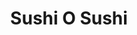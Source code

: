 ---
layout: place
title: "Sushi O Sushi"
permalink: /colorado/colorado-springs/sushi-o-sushi.html
stateAbbr: CO
stateName: Colorado
cityName: Colorado Springs
seo:
  name: "Sushi O Sushi"
  type: Restaurant
  links: https://www.sushiosushico.com/
description: "Looking for sushi in Colorado Springs, Colorado? Check out Sushi O Sushi for a delightful Japanese dining experience. Enjoy a variety of sushi and other dish..."
place_id: ChIJQXMlYGtDE4cRJkeb_9TD2sk
photos:
  - name: >-
      places/ChIJQXMlYGtDE4cRJkeb_9TD2sk/photos/AeeoHcLW6-Bdsut2838zQmQHpPxvJ2To3IkLkGas1vSzOhAJQaVZsehzrTx97m1AhiMMb7c0GHaTdbDjJ6pEaJkUMcqf9rzQOyZyjyYJJegLHGMqWn0T8mpOyiZbqhcX0zgs5WU8FdLdGE_ZgrOQzWs-_eOelAUuYGg1-c74TDMdjzKsyp0jTY2YmPArelEzx1wpg9l9LzqVKhM8NcWUGLWjrOhnWPeclm5LZvzTI7P1gHoAvdrv076Jq5qMz5c9yicZE9RfJJjjeVW8injsb7_wn4CYT5cpg18F9vysQY0RJDZR3A
    widthPx: 3321
    heightPx: 1504
    authorAttributions:
      - displayName: Sushi O Sushi
        uri: https://maps.google.com/maps/contrib/110714841410593391503
        photoUri: >-
          https://lh3.googleusercontent.com/a/ACg8ocLR2_7ilMHO8YBYiuPuOH4NO7ppg9SwkumC_XoO810YxH4ZUQ=s100-p-k-no-mo
    flagContentUri: >-
      https://www.google.com/local/imagery/report/?cb_client=maps_api_places.places_api&image_key=!1e10!2sAF1QipMxNzG1bxUMiVNZpUNusFsWJM7G0Y3MEucp52v4&hl=en-US
    googleMapsUri: >-
      https://www.google.com/maps/place//data=!3m4!1e2!3m2!1sAF1QipMxNzG1bxUMiVNZpUNusFsWJM7G0Y3MEucp52v4!2e10!4m2!3m1!1s0x8713436b60257341:0xc9dac3d4ff9b4726
  - name: >-
      places/ChIJQXMlYGtDE4cRJkeb_9TD2sk/photos/AeeoHcLCwhj0wf9UtuM1tpKHspRD3MvE_dWTI412t2Xi-2s7aGhXLs_X8HKQxjHvX_Z8pEy1_DyM2Q6ImgtRJamXu1MgSYzzN0eMzh0ylLj_KJ3m5X0i7R8qGjzyYKe8Kr2MoEzqf2F9cuw6YHBnz3Zbyu06gQAvX6TRE8jAtriiD2AFz9NsYbK6CAfK4GyCOs7BUp4KGzN09yLBU-my4HfJcHm4PtcBMgax1ipzKBR3o6DpJfd2zrMN0yIIXhbb6fXVK8SpNRx2FgRVzKkwGGEAoe-mA3Yg-ZZm4nkDfyuWhtXpTM7KrIDFM82z2xBYp-WDTAGEO48tFHer1CmJfNy2cF22am3aSVqdaO-OzWQ_I0JRWqkUxlg7R0DTvK2PC0s7mhpYMUbSn8uPr0Env06pfNzRahAtsaFqjO28IqgR3GbSYbU
    widthPx: 4032
    heightPx: 3024
    authorAttributions:
      - displayName: 차상권
        uri: https://maps.google.com/maps/contrib/118278335580075059379
        photoUri: >-
          https://lh3.googleusercontent.com/a/ACg8ocLB92YaCsW6IOp_ocoaa3TxwrkiSBQmk9abgR7G_uerEDA_6Q=s100-p-k-no-mo
    flagContentUri: >-
      https://www.google.com/local/imagery/report/?cb_client=maps_api_places.places_api&image_key=!1e10!2sCIHM0ogKEICAgICkxuT09wE&hl=en-US
    googleMapsUri: >-
      https://www.google.com/maps/place//data=!3m4!1e2!3m2!1sCIHM0ogKEICAgICkxuT09wE!2e10!4m2!3m1!1s0x8713436b60257341:0xc9dac3d4ff9b4726
  - name: >-
      places/ChIJQXMlYGtDE4cRJkeb_9TD2sk/photos/AeeoHcJJme16YXk3wUCWHpmwgbsKE-kNRCBDR1aezSBW8k8V9caNrwdpQjbmQeMTvwOrIJ8P8lh7dJN3nbkzdNjKdL0h2oniEeeCX1pkHIh7Js0m3URTcBYfbJQrGyRe7WsWj4di_eCmx1EK7tz30ahBkEQsIzFW_bpZlaAHmb-OZj9TpZMMuy6QJrzHF12T_9o8bOpGtW_igFmYQrcj-AEha7atSgfHdP6tcJKZ13GjIMD3kBHcEZMcRxQOeSNkaHZwai2JjFElI6-KAUZu9i3EOvRh2MY8A4w6ocj3JQ2U9SxPSdDOih-5KOf19tm8tidqHGJO28MiI8itegn74_xBDniEpzhfxwIq3YNoZ0VQNLxLUkxMswO-4SMoqbDRRnZNQLpT3qt2oIZVVAdtcfOrdmh-ItxQDWWBRxpMRkXAVpUwqQvT
    widthPx: 4032
    heightPx: 3024
    authorAttributions:
      - displayName: Christian Castro
        uri: https://maps.google.com/maps/contrib/112209530646473681737
        photoUri: >-
          https://lh3.googleusercontent.com/a-/ALV-UjXy17PGp0gv22D9Sp2QrFg6Ic_x_ekjRyZ1qyMKcB07HS02ug=s100-p-k-no-mo
    flagContentUri: >-
      https://www.google.com/local/imagery/report/?cb_client=maps_api_places.places_api&image_key=!1e10!2sCIHM0ogKEICAgICTxeXjwwE&hl=en-US
    googleMapsUri: >-
      https://www.google.com/maps/place//data=!3m4!1e2!3m2!1sCIHM0ogKEICAgICTxeXjwwE!2e10!4m2!3m1!1s0x8713436b60257341:0xc9dac3d4ff9b4726
  - name: >-
      places/ChIJQXMlYGtDE4cRJkeb_9TD2sk/photos/AeeoHcJcSYCHQQDIjKmZDajF94SnSv1dUujGP-xFVKXhkj8LH4HwzzCAWlhq_6StPPwqHRMjRuo8_nqeGlY8xjVSLSDF9fDraYaO0THZ5X1aqDzxNgx8gLi1TADc9vpAnmGqMrPYX7YQDt93OgbUdgLhaTpTTHio8vwBQUVR99-wefyHGGEZbwpluB7Dw18NhsgDmEMQ4bSMvk9nKzXEqDnhmyZpZYcZD_2d1L1Xe5idqjkXOyTX9LbeqJ1YAUBogB17x28BcdLZuwame3KYi1GBrgcZfyjc6LecoqwVqiZNN86H6cPppVoXgylrD2SWQjPXsqs6UXqnQdnHFM46bPQlyvvJDQJUno0ukOgkMk4OLRjWpbfI9BE2pXnXZ351RzzYmOj1PdaFsXlDCRjWQaPpJlrqxIHMVswSGt1NYm6i2RA
    widthPx: 4000
    heightPx: 1848
    authorAttributions:
      - displayName: Nohun Park
        uri: https://maps.google.com/maps/contrib/105826764801033879505
        photoUri: >-
          https://lh3.googleusercontent.com/a/ACg8ocJxhdGl70keK0SCbGPJPbNX7rRNcoZ520gco0W1EtbHAuysnko=s100-p-k-no-mo
    flagContentUri: >-
      https://www.google.com/local/imagery/report/?cb_client=maps_api_places.places_api&image_key=!1e10!2sCIHM0ogKEICAgICnp_q2IQ&hl=en-US
    googleMapsUri: >-
      https://www.google.com/maps/place//data=!3m4!1e2!3m2!1sCIHM0ogKEICAgICnp_q2IQ!2e10!4m2!3m1!1s0x8713436b60257341:0xc9dac3d4ff9b4726
  - name: >-
      places/ChIJQXMlYGtDE4cRJkeb_9TD2sk/photos/AeeoHcJ58Nww47G5WQqxBFDO-8aaOzhIv0EBxuUA_mJZ1SiUe3jmMxERaeShokYkM1JRiH-0M1NU14qAPRX8kBs5d72IBiTnM5E_PEeEYLBoJAlW4PEYmF4x1iBNRyK1KE14IKt94OJThNgvbz2eHiEaUbuXFYmmFMGbBDU9ED7ok36InTqNfi93JU5UxRzqLIPks-vrzsgIlBGog28fSvKRwFF3y8P2z4CYMoo6czX0DXsEYreOxuSrR_KHer06Ihi-jREEHD6Io8bAj0i4YYJ544349HfLyUYuaK9rTrRki21Ntx8556MHXXWv06y7BDAX-DtOsqyEeg4RWBy5Q04ra32WTu6VAh1BnYOvcBnKClbSfCvkE3yxYldhWAZYrbwigIu_nbCKlBEoykKMO6my7a0-JrJ5u-1P78ma3Maq6dM
    widthPx: 3000
    heightPx: 4000
    authorAttributions:
      - displayName: Idania Moreno
        uri: https://maps.google.com/maps/contrib/117000348277084777430
        photoUri: >-
          https://lh3.googleusercontent.com/a-/ALV-UjVaDYJf-bELkpPc0HptyLq5I3ax0oXC21i-DeXDeDxQnlYdte5IKQ=s100-p-k-no-mo
    flagContentUri: >-
      https://www.google.com/local/imagery/report/?cb_client=maps_api_places.places_api&image_key=!1e10!2sCIHM0ogKEICAgIDPkbTTKw&hl=en-US
    googleMapsUri: >-
      https://www.google.com/maps/place//data=!3m4!1e2!3m2!1sCIHM0ogKEICAgIDPkbTTKw!2e10!4m2!3m1!1s0x8713436b60257341:0xc9dac3d4ff9b4726
  - name: >-
      places/ChIJQXMlYGtDE4cRJkeb_9TD2sk/photos/AeeoHcI8tYKjVhy3JKoiIb6IO4v1yoD8IldyflER5vv6auhU2kno44TaRybUObg5CzuJw2EbjFpUHak0uyZ_y5xnOKqYfeCimElh2S4r6Th8yMvdrfCR4ZJvVcrRNiwHjk_oKtKhKWWPoMH8__Xrek8YdlAyV7QKRAOCR-r-7BH8Xnr11RdS6V-B_DaxX_qSIjAaMY3LFTexbjWU7KgXaMfKR_N8r_ZvJRytywj1ZcxIlEeURKCr6f7j44bUEjtIan2HVSfC7Uv1lQt9KO1eM59Duey7H1jbuOSlZFi5sG5zVh1bzXlQ7rY6-MvETm3f5ddiwhlVjCjZK3goph0AZEOwLr4PAXe7WOVXaWppxVQgYRTS8IoMqB_wgCPjnXf2haVH5c4ticihzoen0yHegLfzyOq3iTXlNLjLzlsdQdYPO7pAeQ
    widthPx: 2016
    heightPx: 1512
    authorAttributions:
      - displayName: Wayland Smith
        uri: https://maps.google.com/maps/contrib/104672269242359594534
        photoUri: >-
          https://lh3.googleusercontent.com/a-/ALV-UjXJAQsbw6huJrBlxdaV9xJzYyTFszCqyClGyhPbNi0WDKR9qMM=s100-p-k-no-mo
    flagContentUri: >-
      https://www.google.com/local/imagery/report/?cb_client=maps_api_places.places_api&image_key=!1e10!2sCIHM0ogKEICAgMDAm_DFPg&hl=en-US
    googleMapsUri: >-
      https://www.google.com/maps/place//data=!3m4!1e2!3m2!1sCIHM0ogKEICAgMDAm_DFPg!2e10!4m2!3m1!1s0x8713436b60257341:0xc9dac3d4ff9b4726
  - name: >-
      places/ChIJQXMlYGtDE4cRJkeb_9TD2sk/photos/AeeoHcL8AT_kdh_i7rQul8gBRNxST-2E5ekQ14Wez_X-vsJ2x7AWmbmJVxb25Zad0sx4Q7h-4Q9CzUDkLv0vjGXEby9tgNNY7h7RWNoHyzNpT9f3iFLVPBOtX0u8IkzMwiGyqqRuWyqt5Dtt_IAgZH50Msq-ptSr6uJ_kdKnhfCBb9IXvqleH8nL5BWB8lwA3gf0-1nsuPS-Bbhh3pDtpmCMRM0iFxjnTsBeLze_I915zAQI97mNd2DoGpfuBuWV2cu06aawmqIEun1mDjLaHD3FJtRKdW1U6Kq4HME6PrYFpjy_k4VbKFaZB2j3bu5zQ-lyR91Sh1b2Wv33bKHBkfavGJZLldOHBMs4IzpTqslFofs7oL2TCVlkFtN_rOqSVbGh2elhRMzOoRSZDXAgMdI5QCkvriPjzkCVyx5titHbxwHD4M3P
    widthPx: 4032
    heightPx: 3024
    authorAttributions:
      - displayName: Mirissa Tapia
        uri: https://maps.google.com/maps/contrib/102632261992977687672
        photoUri: >-
          https://lh3.googleusercontent.com/a-/ALV-UjW80DHBm9JJkAGLKtXvMea3MyQXDGZ7_G8sab9lcG_mKp2nUe1W=s100-p-k-no-mo
    flagContentUri: >-
      https://www.google.com/local/imagery/report/?cb_client=maps_api_places.places_api&image_key=!1e10!2sCIHM0ogKEICAgIDxi9ClnAE&hl=en-US
    googleMapsUri: >-
      https://www.google.com/maps/place//data=!3m4!1e2!3m2!1sCIHM0ogKEICAgIDxi9ClnAE!2e10!4m2!3m1!1s0x8713436b60257341:0xc9dac3d4ff9b4726
  - name: >-
      places/ChIJQXMlYGtDE4cRJkeb_9TD2sk/photos/AeeoHcKT6egCZKmjKsTUBZ7Jj2H-8wL3XhV7Qrl1MQzx2gplGAyc7_e_W2Ng62UWXfnU7Impm66grnFByg8jSnpSrObXEqVH_C5TnncDQfaR1JPDMXRfKB79jCWIewebNLSv0RLx84RvFOopY9m5cSPHSS9lEdEXNR4KhtJ042eCe8I-1PCoORC8ptQ_Yg-jDnieRw5NJRmZqrfvZB36Lyby2nqr3hD29RxvR5iHSiEVQrOgeUhBFWWT6Xh3Fk_zCkxUc4xISvPxKL3OwTIcqTH3eMD61hqUFKK2X-kPl-fRNqycqNPH_EpeuXzUaXOukI57N5lyjh3jeXcXqE-G_V9-AZGr-r-PMkOzHbmGNvUU0jgf6wX9meV-b-YybHEIfauPQLVpSpi1rtY4BLI7VZiLF5Xt8QSQjzuq7LVdLUHaA-U8Sa4q
    widthPx: 3024
    heightPx: 4032
    authorAttributions:
      - displayName: Travis Duty
        uri: https://maps.google.com/maps/contrib/111342361345209123671
        photoUri: >-
          https://lh3.googleusercontent.com/a-/ALV-UjVgx7B_i7YIMdXaEuinbNxwhJ3HYswdwASZIhRSj2s_C3bm333D=s100-p-k-no-mo
    flagContentUri: >-
      https://www.google.com/local/imagery/report/?cb_client=maps_api_places.places_api&image_key=!1e10!2sCIHM0ogKEICAgICFu4yzyQE&hl=en-US
    googleMapsUri: >-
      https://www.google.com/maps/place//data=!3m4!1e2!3m2!1sCIHM0ogKEICAgICFu4yzyQE!2e10!4m2!3m1!1s0x8713436b60257341:0xc9dac3d4ff9b4726
  - name: >-
      places/ChIJQXMlYGtDE4cRJkeb_9TD2sk/photos/AeeoHcJeq2aWcyAAEQevMm5s7kKWGHrl5KiJJYYEnbEx6_JLE6md36atlnU4oLzYVz-wwBaRbsHOJLaGIuaPpiFEE9iKWkqO_15ohOAct_OJxs90ahtNGTVGkWdJl4VsHDVqipi_Xa_5mEBr2SPAW8Mk_Q1AqtgAk8nrlw5hcw7wYRuDxyqMkcIS7Zj_nbow7B9lofNff6oMbpn1lkFeQLVTUd9vou-CmvBVBS2fhzSZrLpiwXdYSRYZphYjuK6hDgiTxHbF8xj8x5bl1SqiB23ugXjNIZKh9FNBQzjW8ktBMKyc56RXrvX2ZIQT4i5bKA6qqaE_XI9eOn2q59p440rXcnAgoll2Vf6DdGtWRCSSPCqMFAjVPLkZ9oMc5yfVzwcxGp8XfyoFnKbn8umiMiCM59YjdYMMHcSpvWQm56kuTyzhGA
    widthPx: 4032
    heightPx: 3024
    authorAttributions:
      - displayName: jennifer kruse
        uri: https://maps.google.com/maps/contrib/114135360065512197610
        photoUri: >-
          https://lh3.googleusercontent.com/a-/ALV-UjXds3iUAd3XpVm1-ktbalp07fnKEP3BfUIXvpXFOkCHT9BpTIkl=s100-p-k-no-mo
    flagContentUri: >-
      https://www.google.com/local/imagery/report/?cb_client=maps_api_places.places_api&image_key=!1e10!2sCIHM0ogKEICAgIDU56CxQA&hl=en-US
    googleMapsUri: >-
      https://www.google.com/maps/place//data=!3m4!1e2!3m2!1sCIHM0ogKEICAgIDU56CxQA!2e10!4m2!3m1!1s0x8713436b60257341:0xc9dac3d4ff9b4726
  - name: >-
      places/ChIJQXMlYGtDE4cRJkeb_9TD2sk/photos/AeeoHcIIyGO7CjTw63j5gsRsXchvIoBhiOro7hqA-OUMccSYuUzTl-OnPLEbx-o6vW3ufmAi1i1PGAlyyOPkuI-dLIGbGje5ixWHcn_PkkViqOZVtn_coCxzJp8ljpX4sU38zIblxN7twwYWC07Wxl7gy_HjIW6mCumTKrWyULVS1__3L6FkD4rG9f31ur_9Nc3ICVX2bai3qRtJrA8cwQfSf5HHfdOxFIdxij8Ct-t_vdBTIt0yy4Q4SdMaRXVNq-1H7bm-olrxUBkXsP3Co3azq_qXkBFFQ2CWdWu7xPBUS2yTl8bqiJLCdsTk4FF7Ecw-BtknZuD4gwUJgUgJ7pKJ6pcRfHodjht7C-Ndw_endGcWAbYZsLt-QK4PlgwV1GI1Ded7YRd577S-GaSfUG9TIBJFTLL_wt24KH4ZK8RB_as
    widthPx: 1204
    heightPx: 1238
    authorAttributions:
      - displayName: Angela Howard
        uri: https://maps.google.com/maps/contrib/117582430038655186588
        photoUri: >-
          https://lh3.googleusercontent.com/a-/ALV-UjXMRz0KEaqUiKpKB_n1dveslnqVGjRREWJSY_GUFNCObcdTwwy_=s100-p-k-no-mo
    flagContentUri: >-
      https://www.google.com/local/imagery/report/?cb_client=maps_api_places.places_api&image_key=!1e10!2sCIHM0ogKEICAgIDtx42qFw&hl=en-US
    googleMapsUri: >-
      https://www.google.com/maps/place//data=!3m4!1e2!3m2!1sCIHM0ogKEICAgIDtx42qFw!2e10!4m2!3m1!1s0x8713436b60257341:0xc9dac3d4ff9b4726
address: 3643 Star Ranch Rd, Colorado Springs, CO 80906, USA
street: 3643 Star Ranch Rd
city: Colorado Springs
state: CO
zip: '80906'
country: USA
neighborhood: null
latitude: '38.775146'
longitude: '-104.815886'
accessibility_options:
  wheelchairAccessibleParking: true
  wheelchairAccessibleEntrance: true
  wheelchairAccessibleRestroom: true
  wheelchairAccessibleSeating: true
business_status: OPERATIONAL
name: Sushi O Sushi
google_maps_links:
  directionsUri: >-
    https://www.google.com/maps/dir//''/data=!4m7!4m6!1m1!4e2!1m2!1m1!1s0x8713436b60257341:0xc9dac3d4ff9b4726!3e0
  placeUri: https://maps.google.com/?cid=14545153266135287590
  writeAReviewUri: >-
    https://www.google.com/maps/place//data=!4m3!3m2!1s0x8713436b60257341:0xc9dac3d4ff9b4726!12e1
  reviewsUri: >-
    https://www.google.com/maps/place//data=!4m4!3m3!1s0x8713436b60257341:0xc9dac3d4ff9b4726!9m1!1b1
  photosUri: >-
    https://www.google.com/maps/place//data=!4m3!3m2!1s0x8713436b60257341:0xc9dac3d4ff9b4726!10e5
primary_type: Japanese Restaurant
opening_hours:
  regular: null
  current: null
secondary_opening_hours:
  regular:
    weekdayDescriptions: null
    type: null
  current:
    weekdayDescriptions: null
    type: null
phone: (719) 576-9830
price_level: PRICE_LEVEL_MODERATE
price_range: $20 &ndash; $30
rating: '4.5'
rating_count: 921
website: https://www.sushiosushico.com/
reviews: null
parking_options: null
payment_options: null
allow_dogs: null
curbside_pickup: null
delivery: null
dine_in: null
good_for_children: null
good_for_groups: null
good_for_sports: null
live_music: null
menu_for_children: null
outdoor_seating: null
reservable: null
restroom: null
serves_beer: null
serves_breakfast: null
serves_brunch: null
serves_cocktails: null
serves_coffee: null
serves_dinner: null
serves_dessert: null
serves_lunch: null
serves_vegetarian_food: null
serves_wine: null
takeout: null
summary: null

---